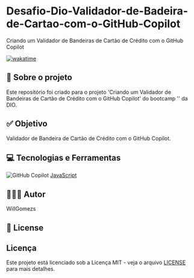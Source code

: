 # Desafio-Dio-Validador-de-Badeira-de-Cartao-com-o-GitHub-Copilot
Criando um Validador de Bandeiras de Cartão de Crédito com o GitHub Copilot

[![wakatime](https://wakatime.com/badge/user/68660678-6b86-4b78-98df-f5f41a37e1bc/project/88c74689-cf3c-4ae5-b316-5b3c06cd6e2a.svg)](https://wakatime.com/badge/user/68660678-6b86-4b78-98df-f5f41a37e1bc/project/88c74689-cf3c-4ae5-b316-5b3c06cd6e2a)

## 💼 Sobre o projeto

Este repositório foi criado para o projeto 'Criando um Validador de Bandeiras de Cartão de Crédito com o GitHub Copilot' do bootcamp '' da DIO.

## ✅ Objetivo

Validador de Bandeira de Cartão de Crédito com o GitHub Copilot.

## 💻 Tecnologias e Ferramentas

![GitHub Copilot](https://img.shields.io/static/v1?style=for-the-badge&message=GitHub+Copilot&color=000000&logo=GitHub+Copilot&logoColor=FFFFFF&label=) [JavaScript](https://img.shields.io/static/v1?style=for-the-badge&message=JavaScript&color=222222&logo=JavaScript&logoColor=F7DF1E&label=)

## 👨🏽‍💻 Autor

WillGomezs

## 📝 License

## Licença

Este projeto está licenciado sob a Licença MIT - veja o arquivo [LICENSE](https://opensource.org/licenses/MIT) para mais detalhes.
